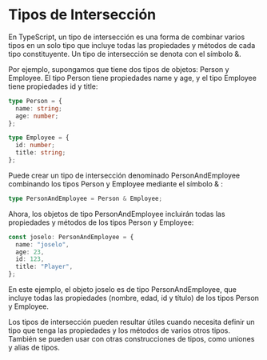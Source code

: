 # Tipos de Intersección

En TypeScript, un tipo de intersección es una forma de combinar varios tipos en un solo tipo que incluye todas las propiedades y métodos de cada tipo constituyente. Un tipo de intersección se denota con el símbolo &.

Por ejemplo, supongamos que tiene dos tipos de objetos: Person y Employee. El tipo Person tiene propiedades name y age, y el tipo Employee tiene propiedades id y title:

```ts
type Person = {
  name: string;
  age: number;
};

type Employee = {
  id: number;
  title: string;
};
```

Puede crear un tipo de intersección denominado PersonAndEmployee combinando los tipos Person y Employee mediante el símbolo & :

```ts
type PersonAndEmployee = Person & Employee;
```

Ahora, los objetos de tipo PersonAndEmployee incluirán todas las propiedades y métodos de los tipos Person y Employee:

```ts
const joselo: PersonAndEmployee = {
  name: "joselo",
  age: 23,
  id: 123,
  title: "Player",
};
```

En este ejemplo, el objeto joselo es de tipo PersonAndEmployee, que incluye todas las propiedades (nombre, edad, id y título) de los tipos Person y
Employee.

Los tipos de intersección pueden resultar útiles cuando necesita definir un tipo que tenga las propiedades y los métodos de varios otros tipos.
También se pueden usar con otras construcciones de tipos, como uniones y alias de tipos.
